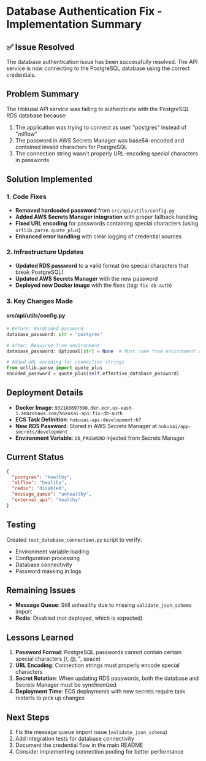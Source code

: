 # Database Authentication Fix - Implementation Summary

## ✅ Issue Resolved

The database authentication issue has been successfully resolved. The API service is now connecting to the PostgreSQL database using the correct credentials.

## Problem Summary

The Hokusai API service was failing to authenticate with the PostgreSQL RDS database because:
1. The application was trying to connect as user "postgres" instead of "mlflow"
2. The password in AWS Secrets Manager was base64-encoded and contained invalid characters for PostgreSQL
3. The connection string wasn't properly URL-encoding special characters in passwords

## Solution Implemented

### 1. Code Fixes
- **Removed hardcoded password** from `src/api/utils/config.py`
- **Added AWS Secrets Manager integration** with proper fallback handling
- **Fixed URL encoding** for passwords containing special characters (using `urllib.parse.quote_plus`)
- **Enhanced error handling** with clear logging of credential sources

### 2. Infrastructure Updates
- **Updated RDS password** to a valid format (no special characters that break PostgreSQL)
- **Updated AWS Secrets Manager** with the new password
- **Deployed new Docker image** with the fixes (tag: `fix-db-auth`)

### 3. Key Changes Made

#### src/api/utils/config.py
```python
# Before: Hardcoded password
database_password: str = "postgres"

# After: Required from environment
database_password: Optional[str] = None  # Must come from environment or AWS Secrets Manager

# Added URL encoding for connection strings
from urllib.parse import quote_plus
encoded_password = quote_plus(self.effective_database_password)
```

## Deployment Details

- **Docker Image**: `932100697590.dkr.ecr.us-east-1.amazonaws.com/hokusai-api:fix-db-auth`
- **ECS Task Definition**: `hokusai-api-development:67`
- **New RDS Password**: Stored in AWS Secrets Manager at `hokusai/app-secrets/development`
- **Environment Variable**: `DB_PASSWORD` injected from Secrets Manager

## Current Status

```json
{
  "postgres": "healthy",
  "mlflow": "healthy",
  "redis": "disabled",
  "message_queue": "unhealthy",
  "external_api": "healthy"
}
```

## Testing

Created `test_database_connection.py` script to verify:
- Environment variable loading
- Configuration processing
- Database connectivity
- Password masking in logs

## Remaining Issues

- **Message Queue**: Still unhealthy due to missing `validate_json_schema` import
- **Redis**: Disabled (not deployed, which is expected)

## Lessons Learned

1. **Password Format**: PostgreSQL passwords cannot contain certain special characters (/, @, ", space)
2. **URL Encoding**: Connection strings must properly encode special characters
3. **Secret Rotation**: When updating RDS passwords, both the database and Secrets Manager must be synchronized
4. **Deployment Time**: ECS deployments with new secrets require task restarts to pick up changes

## Next Steps

1. Fix the message queue import issue (`validate_json_schema`)
2. Add integration tests for database connectivity
3. Document the credential flow in the main README
4. Consider implementing connection pooling for better performance